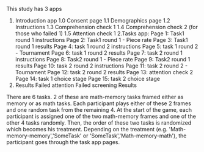 This study has 3 apps
1. Introduction app
    1.0 Consent page
    1.1 Demographics page
    1.2 Instructions
    1.3 Comprehension check 1
    1.4 Comprehension check 2 (for those who failed 1)
    1.5 Attention check 1
2.Tasks app:
    Page 1: Task1 round 1 instructions
    Page 2: Task1 round 1 - Piece rate
    Page 3: Task1 round 1 results
    Page 4: task 1 round 2 instructions
    Page 5: task 1 round 2 - Tournament
    Page 6: task 1 round 2 results
    Page 7: task 2 round 1 instructions
    Page 8: Task2 round 1 - Piece rate
    Page 9: Task2 round 1 results
    Page 10: task 2 round 2 instructions
    Page 11: task 2 round 2 - Tournament
    Page 12: task 2 round 2 results
    Page 13: attention check 2
    Page 14: task 1 choice stage
    Page 15: task 2 choice stage
3. Results
    Failed attention
    Failed screening
    Results

There are 6 tasks. 2 of these are math-memory tasks framed either as memory or as math tasks.
Each participant plays either of these 2 frames and one random task from the remaining 4.
At the start of the game, each participant is assigned one of the two math-memory frames and one of the other 4 tasks randomly. Then, the order of these two tasks is randomized which becomes his treatment.
Depending on the treatment (e.g. 'Math-memory-memory','SomeTask' or 'SomeTask','Math-memory-math'), the participant goes through the task app pages.
